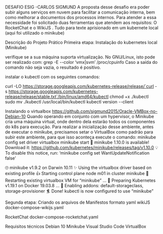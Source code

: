 DESAFIO ESIG -CARLOS SIGMUND
A proposta desse desafio era poder subir alguns serviços em nuvem para facilitar a comunicação interna, bem como melhorar a documentos dos processos internos. Para atender a essa necessidade foi solicitado duas ferramentas que atendem aos requisitos: O RocketChat e o WikiJS . Tudo para texte aprisionado em um kubernete local (aqui foi utilizado o minikube)

Descrição do Projeto Prático
Primeira etapa: Instalação do kubernetes local (Minikube)

verifique se a sua máquina suporta virtualização. No GNU/Linux, isto pode ser realizado com:
grep -E --color ‘vmx|svm’ /proc/cpuinfo
Caso a saída do comando não seja vazia, o resultado é positivo.

instalar o kubectl com os seguintes comandos:

 curl -LO https://storage.googleapis.com/kubernetes-release/release/`curl -s 		https://storage.googleapis.com/kubernetes-release/release/stable.txt`/bin/linux/amd64/kubectl
chmod +x ./kubectl
sudo mv ./kubectl /usr/local/bin/kubectl
kubectl version --client

Instalando o virtualbox
https://github.com/sigmund2015/Oracle-VMBox-no-Debian-10
Quando operando em conjunto com um hypervisor, o Minikube cria uma máquina virtual, onde dentro dela estarão todos os componentes do k8s para execução. Para realizar a inicialização desse ambiente, antes de executar o minikube, precisamos setar o VirtualBox como padrão para subir este ambiente, para que isso aconteça execute o comando:
             minikube config set driver virtualbox
         minikube start
🎉 minikube 1.10.0 is available! Download it: https://github.com/kubernetes/minikube/releases/tag/v1.10.0
💡 To disable this notice, run: ‘minikube config set WantUpdateNotification false’

🙄 minikube v1.9.2 on Darwin 10.11
✨ Using the virtualbox driver based on existing profile
👍 Starting control plane node m01 in cluster minikube
🔄 Restarting existing virtualbox VM for “minikube” …
🐳 Preparing Kubernetes v1.19.1 on Docker 19.03.8 …
🌟 Enabling addons: default-storageclass, storage-provisioner
🏄 Done! kubectl is now configured to use “minikube”

Segunda etapa: Criando os arquivos de Manifestos formato yaml
wikiJS
docker-compose-wikijs.yaml 	

RocketChat
docker-compose-rocketchat.yaml  

Requisitos técnicos
Debian 10
Minikube
Visual Studio Code
VirtualBox
 
